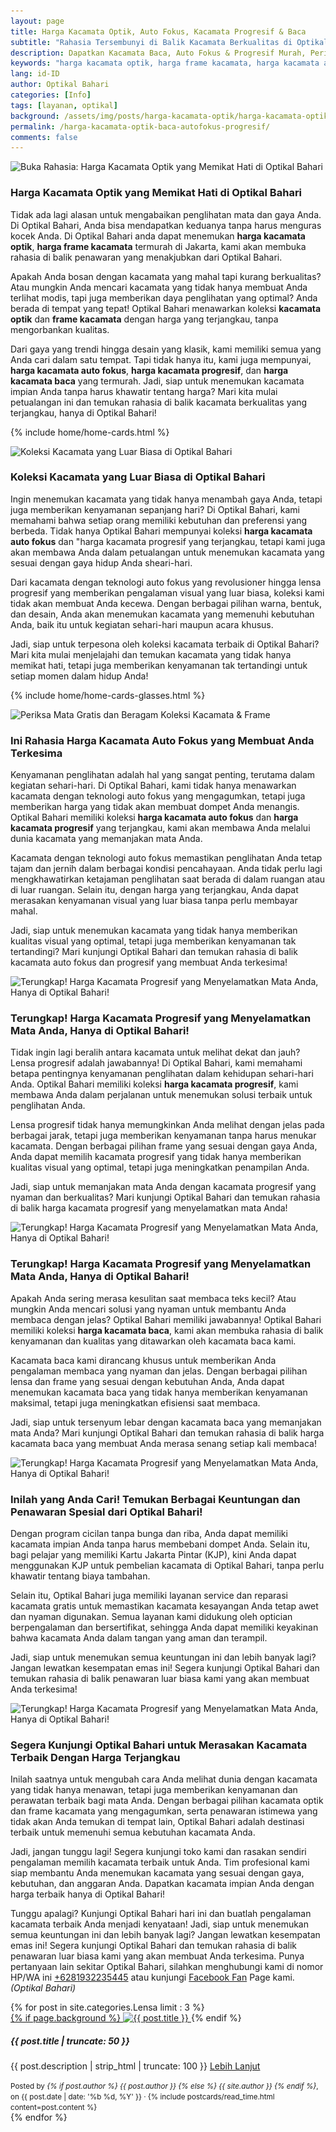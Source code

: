 ```yaml
---
layout: page
title: Harga Kacamata Optik, Auto Fokus, Kacamata Progresif & Baca
subtitle: "Rahasia Tersembunyi di Balik Kacamata Berkualitas di Optikal Bahari"
description: Dapatkan Kacamata Baca, Auto Fokus & Progresif Murah, Periksa Mata & Service Gratis, Kacamata Cicilan 0%, Bergaransi & Terima KJP
keywords: "harga kacamata optik, harga frame kacamata, harga kacamata auto fokus, harga kacamata progresif, harga kacamata baca"
lang: id-ID
author: Optikal Bahari
categories: [Info]
tags: [layanan, optikal]
background: /assets/img/posts/harga-kacamata-optik/harga-kacamata-optik-00.webp
permalink: /harga-kacamata-optik-baca-autofokus-progresif/
comments: false
---
```


<div class="card-deck mb-3">
  <div class="card shadow p-3 mb-5 bg-white rounded">
        <img data-src="/assets/img/posts/harga-kacamata-optik/harga-kacamata-optik-01.webp"
            src="/assets/img/posts/harga-kacamata-optik/harga-kacamata-optik-01.webp"
            class="card-img-top img-fluid"
            title="Buka Rahasia: Harga Kacamata Optik yang Memikat Hati di Optikal Bahari"
            alt="Buka Rahasia: Harga Kacamata Optik yang Memikat Hati di Optikal Bahari">
    <div class="card-body">
            <h3 class="card-title">
                Harga Kacamata Optik yang Memikat Hati di Optikal Bahari
            </h3>
            <p class="card-text text-left">
                Tidak ada lagi alasan untuk mengabaikan penglihatan mata dan gaya Anda. Di Optikal Bahari, Anda bisa mendapatkan keduanya tanpa harus menguras kocek Anda. Di Optikal Bahari anda dapat menemukan <strong>harga kacamata optik</strong>, <strong>harga frame kacamata</strong> termurah di Jakarta, kami akan membuka rahasia di balik penawaran yang menakjubkan dari Optikal Bahari.
            </p>
            <p class="card-text text-left">
                Apakah Anda bosan dengan kacamata yang mahal tapi kurang berkualitas? Atau mungkin Anda mencari kacamata yang tidak hanya membuat Anda terlihat modis, tapi juga memberikan daya penglihatan yang optimal? Anda berada di tempat yang tepat! Optikal Bahari menawarkan koleksi <strong>kacamata optik</strong> dan <strong>frame kacamata</strong> dengan harga yang terjangkau, tanpa mengorbankan kualitas.
            </p>
            <p class="card-text text-left">
                Dari gaya yang trendi hingga desain yang klasik, kami memiliki semua yang Anda cari dalam satu tempat. Tapi tidak hanya itu, kami juga mempunyai, <strong>harga kacamata auto fokus</strong>, <strong>harga kacamata progresif</strong>, dan <strong>harga kacamata baca</strong> yang termurah. Jadi, siap untuk menemukan kacamata impian Anda tanpa harus khawatir tentang harga? Mari kita mulai petualangan ini dan temukan rahasia di balik kacamata berkualitas yang terjangkau, hanya di Optikal Bahari!
            </p>
        </div>
    </div>
</div>

{% include home/home-cards.html %}

<div class="card-deck mb-3">
  <div class="card shadow p-3 mb-5 bg-white rounded">
        <img data-src="/assets/img/posts/harga-kacamata-optik/harga-kacamata-optik-02.webp"
            src="/assets/img/posts/harga-kacamata-optik/harga-kacamata-optik-02.webp"
            class="card-img-top img-fluid"
            title="Koleksi Kacamata yang Luar Biasa di Optikal Bahari"
            alt="Koleksi Kacamata yang Luar Biasa di Optikal Bahari">
    <div class="card-body">
        <h3 class="card-title">
            Koleksi Kacamata yang Luar Biasa di Optikal Bahari
        </h3>
            <p class="card-text text-left">
                Ingin menemukan kacamata yang tidak hanya menambah gaya Anda, tetapi juga memberikan kenyamanan sepanjang hari? Di Optikal Bahari, kami memahami bahwa setiap orang memiliki kebutuhan dan preferensi yang berbeda. Tidak hanya Optikal Bahari mempunyai koleksi <strong>harga kacamata auto fokus</strong> dan "harga kacamata progresif yang terjangkau, tetapi kami juga akan membawa Anda dalam petualangan untuk menemukan kacamata yang sesuai dengan gaya hidup Anda sheari-hari.
            </p>
            <p class="card-text text-left">
                Dari kacamata dengan teknologi auto fokus yang revolusioner hingga lensa progresif yang memberikan pengalaman visual yang luar biasa, koleksi kami tidak akan membuat Anda kecewa. Dengan berbagai pilihan warna, bentuk, dan desain, Anda akan menemukan kacamata yang memenuhi kebutuhan Anda, baik itu untuk kegiatan sehari-hari maupun acara khusus.
            </p>
            <p class="card-text text-left">
                Jadi, siap untuk terpesona oleh koleksi kacamata terbaik di Optikal Bahari? Mari kita mulai menjelajahi dan temukan kacamata yang tidak hanya memikat hati, tetapi juga memberikan kenyamanan tak tertandingi untuk setiap momen dalam hidup Anda!
            </p>
        </div>
   </div>
</div>

{% include home/home-cards-glasses.html %}

<div class="card-deck mb-3">
  <div class="card shadow p-3 mb-5 bg-white rounded">
        <img data-src="/assets/img/posts/harga-kacamata-optik/harga-kacamata-optik-03.webp"
            src="/assets/img/posts/harga-kacamata-optik/harga-kacamata-optik-03.webp"
            class="card-img-top img-fluid"
            title="Periksa Mata Gratis dan Beragam Koleksi Kacamata & Frame"
            alt="Periksa Mata Gratis dan Beragam Koleksi Kacamata & Frame">
    <div class="card-body">
        <h3 class="card-title">
            Ini Rahasia Harga Kacamata Auto Fokus yang Membuat Anda Terkesima
        </h3>
            <p class="card-text text-left">
                Kenyamanan penglihatan adalah hal yang sangat penting, terutama dalam kegiatan sehari-hari. Di Optikal Bahari, kami tidak hanya menawarkan kacamata dengan teknologi auto fokus yang mengagumkan, tetapi juga memberikan harga yang tidak akan membuat dompet Anda menangis. Optikal Bahari memiliki koleksi <strong>harga kacamata auto fokus</strong> dan <strong>harga kacamata progresif</strong> yang terjangkau, kami akan membawa Anda melalui dunia kacamata yang memanjakan mata Anda.
            </p>
            <p class="card-text text-left">
                Kacamata dengan teknologi auto fokus memastikan penglihatan Anda tetap tajam dan jernih dalam berbagai kondisi pencahayaan. Anda tidak perlu lagi mengkhawatirkan ketajaman penglihatan saat berada di dalam ruangan atau di luar ruangan. Selain itu, dengan harga yang terjangkau, Anda dapat merasakan kenyamanan visual yang luar biasa tanpa perlu membayar mahal.
            </p>
            <p class="card-text text-left">
                Jadi, siap untuk menemukan kacamata yang tidak hanya memberikan kualitas visual yang optimal, tetapi juga memberikan kenyamanan tak tertandingi? Mari kunjungi Optikal Bahari dan temukan rahasia di balik kacamata auto fokus dan progresif yang membuat Anda terkesima!
            </p>
        </div>
   </div>
</div>

<div class="card-deck mb-3">
  <div class="card shadow p-3 mb-5 bg-white rounded">
            <img data-src="/assets/img/posts/harga-kacamata-optik/harga-kacamata-optik-11.webp"
                src="/assets/img/posts/harga-kacamata-optik/harga-kacamata-optik-11.webp"
                class="card-img-top img-fluid"
                title="Terungkap! Harga Kacamata Progresif yang Menyelamatkan Mata Anda, Hanya di Optikal Bahari!"
                alt="Terungkap! Harga Kacamata Progresif yang Menyelamatkan Mata Anda, Hanya di Optikal Bahari!">
    <div class="card-body">
        <h3 class="card-title">
            Terungkap! Harga Kacamata Progresif yang Menyelamatkan Mata Anda, Hanya di Optikal Bahari!
        </h3>
            <p class="card-text text-left">
                Tidak ingin lagi beralih antara kacamata untuk melihat dekat dan jauh? Lensa progresif adalah jawabannya! Di Optikal Bahari, kami memahami betapa pentingnya kenyamanan penglihatan dalam kehidupan sehari-hari Anda. Optikal Bahari memiliki koleksi <strong>harga kacamata progresif</strong>, kami membawa Anda dalam perjalanan untuk menemukan solusi terbaik untuk penglihatan Anda.
            </p>
            <p class="card-text text-left">
                Lensa progresif tidak hanya memungkinkan Anda melihat dengan jelas pada berbagai jarak, tetapi juga memberikan kenyamanan tanpa harus menukar kacamata. Dengan berbagai pilihan frame yang sesuai dengan gaya Anda, Anda dapat memilih kacamata progresif yang tidak hanya memberikan kualitas visual yang optimal, tetapi juga meningkatkan penampilan Anda.
            </p>
            <p class="card-text text-left">
                Jadi, siap untuk memanjakan mata Anda dengan kacamata progresif yang nyaman dan berkualitas? Mari kunjungi Optikal Bahari dan temukan rahasia di balik harga kacamata progresif yang menyelamatkan mata Anda!
            </p>
	    </div>
   </div>
</div>

<div class="card-deck mb-3">
  <div class="card shadow p-3 mb-5 bg-white rounded">
		  <img data-src="/assets/img/posts/harga-kacamata-optik/harga-kacamata-optik-12.webp"
                src="/assets/img/posts/harga-kacamata-optik/harga-kacamata-optik-12.webp"
                class="card-img-top img-fluid"
                title="Terungkap! Harga Kacamata Progresif yang Menyelamatkan Mata Anda, Hanya di Optikal Bahari!"
                alt="Terungkap! Harga Kacamata Progresif yang Menyelamatkan Mata Anda, Hanya di Optikal Bahari!">
    <div class="card-body">
        <h3 class="card-title">
            Terungkap! Harga Kacamata Progresif yang Menyelamatkan Mata Anda, Hanya di Optikal Bahari!
        </h3>
            <p class="card-text text-left">
                Apakah Anda sering merasa kesulitan saat membaca teks kecil? Atau mungkin Anda mencari solusi yang nyaman untuk membantu Anda membaca dengan jelas? Optikal Bahari memiliki jawabannya! Optikal Bahari memiliki koleksi <strong>harga kacamata baca</strong>, kami akan membuka rahasia di balik kenyamanan dan kualitas yang ditawarkan oleh kacamata baca kami.
            </p>
            <p class="card-text text-left">
                Kacamata baca kami dirancang khusus untuk memberikan Anda pengalaman membaca yang nyaman dan jelas. Dengan berbagai pilihan lensa dan frame yang sesuai dengan kebutuhan Anda, Anda dapat menemukan kacamata baca yang tidak hanya memberikan kenyamanan maksimal, tetapi juga meningkatkan efisiensi saat membaca.
            </p>
            <p class="card-text text-left">
                Jadi, siap untuk tersenyum lebar dengan kacamata baca yang memanjakan mata Anda? Mari kunjungi Optikal Bahari dan temukan rahasia di balik harga kacamata baca yang membuat Anda merasa senang setiap kali membaca!
            </p>
	    </div>
   </div>
</div>

<div class="card-deck mb-3">
  <div class="card shadow p-3 mb-5 bg-white rounded">
		  <img data-src="/assets/img/posts/harga-kacamata-optik/harga-kacamata-optik-07.webp"
                src="/assets/img/posts/harga-kacamata-optik/harga-kacamata-optik-07.webp"
                class="card-img-top img-fluid"
                title="Terungkap! Harga Kacamata Progresif yang Menyelamatkan Mata Anda, Hanya di Optikal Bahari!"
                alt="Terungkap! Harga Kacamata Progresif yang Menyelamatkan Mata Anda, Hanya di Optikal Bahari!">
    <div class="card-body">
        <h3 class="card-title">
            Inilah yang Anda Cari! Temukan Berbagai Keuntungan dan Penawaran Spesial dari Optikal Bahari!
        </h3>
            <p class="card-text text-left">
                Dengan program cicilan tanpa bunga dan riba, Anda dapat memiliki kacamata impian Anda tanpa harus membebani dompet Anda. Selain itu, bagi pelajar yang memiliki Kartu Jakarta Pintar (KJP), kini Anda dapat menggunakan KJP untuk pembelian kacamata di Optikal Bahari, tanpa perlu khawatir tentang biaya tambahan.
            </p>
            <p class="card-text text-left">
                Selain itu, Optikal Bahari juga memiliki layanan service dan reparasi kacamata gratis untuk memastikan kacamata kesayangan Anda tetap awet dan nyaman digunakan. Semua layanan kami didukung oleh optician berpengalaman dan bersertifikat, sehingga Anda dapat memiliki keyakinan bahwa kacamata Anda dalam tangan yang aman dan terampil.
            </p>
            <p class="card-text text-left">
                Jadi, siap untuk menemukan semua keuntungan ini dan lebih banyak lagi? Jangan lewatkan kesempatan emas ini! Segera kunjungi Optikal Bahari dan temukan rahasia di balik penawaran luar biasa kami yang akan membuat Anda terkesima!
            </p>
	    </div>
   </div>
</div>

<div class="card-deck mb-3">
  <div class="card shadow p-3 mb-5 bg-white rounded">
		  <img data-src="/assets/img/posts/harga-kacamata-optik/harga-kacamata-optik-08.webp"
                src="/assets/img/posts/harga-kacamata-optik/harga-kacamata-optik-08.webp"
                class="card-img-top img-fluid"
                title="Terungkap! Harga Kacamata Progresif yang Menyelamatkan Mata Anda, Hanya di Optikal Bahari!"
                alt="Terungkap! Harga Kacamata Progresif yang Menyelamatkan Mata Anda, Hanya di Optikal Bahari!">
    <div class="card-body">
        <h3 class="card-title">
            Segera Kunjungi Optikal Bahari untuk Merasakan Kacamata Terbaik Dengan Harga Terjangkau
        </h3>
            <p class="card-text text-left">
                Inilah saatnya untuk mengubah cara Anda melihat dunia dengan kacamata yang tidak hanya menawan, tetapi juga memberikan kenyamanan dan perawatan terbaik bagi mata Anda. Dengan berbagai pilihan kacamata optik dan frame kacamata yang mengagumkan, serta penawaran istimewa yang tidak akan Anda temukan di tempat lain, Optikal Bahari adalah destinasi terbaik untuk memenuhi semua kebutuhan kacamata Anda.
            </p>
            <p class="card-text text-left">
                Jadi, jangan tunggu lagi! Segera kunjungi toko kami dan rasakan sendiri pengalaman memilih kacamata terbaik untuk Anda. Tim profesional kami siap membantu Anda menemukan kacamata yang sesuai dengan gaya, kebutuhan, dan anggaran Anda. Dapatkan kacamata impian Anda dengan harga terbaik hanya di Optikal Bahari!
            </p>
            <p class="card-text text-left">
                Tunggu apalagi? Kunjungi Optikal Bahari hari ini dan buatlah pengalaman kacamata terbaik Anda menjadi kenyataan! Jadi, siap untuk menemukan semua keuntungan ini dan lebih banyak lagi? Jangan lewatkan kesempatan emas ini! Segera kunjungi Optikal Bahari dan temukan rahasia di balik penawaran luar biasa kami yang akan membuat Anda terkesima. Punya pertanyaan lain sekitar Optikal Bahari, silahkan menghubungi kami di nomor HP/WA ini <a href="https://api.whatsapp.com/send?phone=6281932235445&text=Hallo%2C+saya+butuh+informasi+lebih+lanjut+mengenai+Optikal+Bahari" id="WhatsAppClick" class="WhatsAppCall" title="Call WhatsApp">+6281932235445</a> atau kunjungi <a href="https://www.facebook.com/optikalbahari" id="FBClick" title="Facebook Page Optikal Bahari" class="FacebookPage">Facebook Fan</a> Page kami. <em>(Optikal Bahari)</em>
            </p>
	    </div>
   </div>
</div>

<section id="posts-category1">
	<div class="card-deckrow mb-3 card-deck">
		{% for post in site.categories.Lensa limit : 3 %}
		<div class="card shadow p-0 mb-3 bg-white rounded hover-zoomin">
			<a href="{{ post.url | prepend: site.baseurl | replace: '//', '/' }}"
				title="{{ post.title }}">
				{% if page.background %}
				<img itemprop="image" src="{{ post.background | prepend: site.baseurl | replace: '//', '/' }}"
					class="card-img-top img-fluid"
					alt="{{ post.title }}" />
			</a>
			{% endif %}
			<div class="card-body">
				<h5 class="card-title">
					{{ post.title | truncate: 50 }}
				</h5>
				<p class="card-text text-left">
					{{ post.description | strip_html | truncate: 100 }}
					<a class="btn btn-primary rounded-pill mt-3 align-text-bottom text-decoration-none"
						href="{{ post.url | prepend: site.baseurl | replace: '//', '/' }}"
						title="{{ post.title }}">Lebih Lanjut
					</a>
				</p>
			</div>
			<div class="card-footer">
				<small class="text-muted">
					Posted by <em>{% if post.author %} {{ post.author }} {% else %} {{ site.author }} {% endif %}</em>,
					on {{ post.date
					| date: '%b %d, %Y' }} &middot; {% include postcards/read_time.html content=post.content %}
				</small>
			</div>
		</div>
		{% endfor %}
	</div>
</section>
